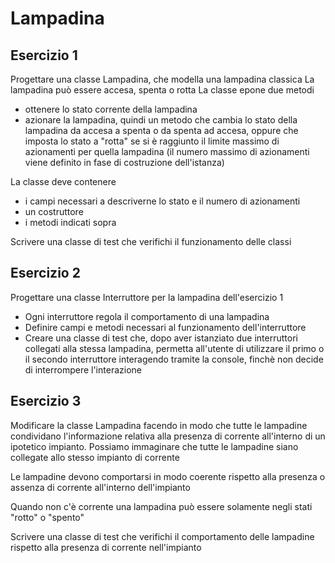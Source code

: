# Lampadina

## Esercizio 1
Progettare una classe Lampadina, che modella una lampadina classica
La lampadina può essere accesa, spenta o rotta
La classe epone due metodi
* ottenere lo stato corrente della lampadina
* azionare la lampadina, quindi un metodo che cambia lo stato della lampadina da accesa a spenta o da spenta ad accesa, oppure che imposta lo stato a "rotta" se si è raggiunto il limite massimo di azionamenti per quella lampadina (il numero massimo di azionamenti viene definito in fase di costruzione dell'istanza)

La classe deve contenere 
* i campi necessari a descriverne lo stato e il numero di azionamenti
* un costruttore
* i metodi indicati sopra

Scrivere una classe di test che verifichi il funzionamento delle classi


## Esercizio 2
Progettare una classe Interruttore per la lampadina dell'esercizio 1

* Ogni interruttore regola il comportamento di una lampadina
* Definire campi e metodi necessari al funzionamento dell'interruttore
* Creare una classe di test che, dopo aver istanziato due interruttori collegati alla stessa lampadina, permetta all'utente di utilizzare il primo o il secondo interruttore interagendo tramite la console, finchè non decide di interrompere l'interazione


## Esercizio 3
Modificare la classe Lampadina facendo in modo che tutte le lampadine condividano l'informazione relativa alla presenza di corrente all'interno di un ipotetico impianto. Possiamo immaginare che tutte le lampadine siano collegate allo stesso impianto di corrente

Le lampadine devono comportarsi in modo coerente rispetto alla presenza o assenza di corrente all'interno dell'impianto

Quando non c'è corrente una lampadina può essere solamente negli stati "rotto" o "spento"

Scrivere una classe di test che verifichi il comportamento delle lampadine rispetto alla presenza di corrente nell'impianto